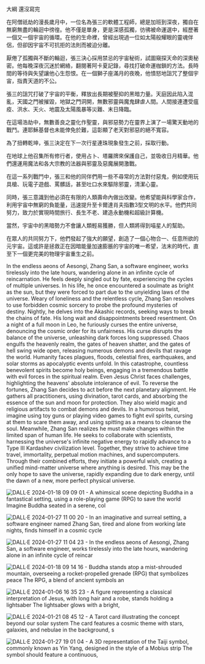 大綱 還沒寫完

在阿僧祇劫的漫長歲月中，一位名為張三的軟體工程師，總是加班到深夜，獨自在無窮無盡的輪迴中徬徨。他不僅是單身，更是深感孤獨，彷彿被命運選中，經歷著一個又一個宇宙的循環。在他的生命裡，曾經出現過一位如太陽般耀眼的靈魂伴侶，但卻因宇宙不可抗拒的法則而被迫分離。

厭倦了孤獨與不斷的輪迴，張三決心採用禁忌的宇宙秘術，試圖窺探天命的深奧秘密。他每晚深夜沉迷於網絡，翻閱著阿卡夏記錄，尋找打破命運枷鎖的方法。長時間的等待與失望讓他心生怨恨。在一個獅子座滿月的夜晚，他憤怒地詛咒了整個宇宙，指責天道的不公。

張三的詛咒打破了宇宙的平衡，釋放出長期被壓抑的黑暗力量。天庭因此陷入混亂，天國之門被摧毀，地獄之門洞開，無數邪靈與魔鬼肆虐人間。人間接連遭受瘟疫、洪水、天火、地震及太陽風暴等災難、末日降臨。

在這場浩劫中，無數善良之靈化作聖靈，與邪惡勢力在靈界上演了一場驚天動地的戰鬥。連耶穌基督也未能倖免於難，這彰顯了老天對邪惡的絕不寬容。

為了扭轉乾坤，張三決定在下一次行星連珠現象發生之前，採取行動。

在地球上他召集所有修行者，使用占卜、塔羅牌來保護自己，並吸收日月精華。他們還運用魔法和各大宗教的法器與邪靈及惡魔展開激戰。

在這一系列戰鬥中，張三和他的同伴們用一些不尋常的方法對付惡鬼，例如使用玩具槍、玩電子遊戲、罵髒話，甚至吐口水來驅除邪靈，清潔心靈。

同時，張三意識到他必須在有限的人類壽命內做出改變。他希望能與科學家合作，利用宇宙中無窮的負能量，迅速提升至卡爾達肖夫指數3型文明的水平。他們共同努力，致力於實現時間旅行、長生不老、建造永動機和超級計算機。

當然，宇宙中的黑暗勢力不會讓人類輕易獲勝，但人類將得到喵星人的幫助。

在眾人的共同努力下，他們發起了強大的願望，創造了一個心物合一、任意所欲的元宇宙。這或許是拯救正在因暗能量加速膨脹的宇宙的唯一希望，法末的時代，直至下一個更完美的物理宇宙重生之前。

In the endless aeons of Aesongi, Zhang San, a software engineer, works tirelessly into the late hours, wandering alone in an infinite cycle of reincarnation. He feels deeply singled out by fate, experiencing the cycles of multiple universes. In his life, he once encountered a soulmate as bright as the sun, but they were forced to part due to the unyielding laws of the universe. Weary of loneliness and the relentless cycle, Zhang San resolves to use forbidden cosmic sorcery to probe the profound mysteries of destiny. Nightly, he delves into the Akashic records, seeking ways to break the chains of fate. His long wait and disappointments breed resentment. On a night of a full moon in Leo, he furiously curses the entire universe, denouncing the cosmic order for its unfairness. His curse disrupts the balance of the universe, unleashing dark forces long suppressed. Chaos engulfs the heavenly realm, the gates of heaven shatter, and the gates of hell swing wide open, releasing numerous demons and devils that ravage the world. Humanity faces plagues, floods, celestial fires, earthquakes, and solar storms as apocalyptic events unfold. In this catastrophe, countless benevolent spirits become holy beings, engaging in a tremendous battle with evil forces in the spiritual realm. Even Jesus Christ faces challenges, highlighting the heavens' absolute intolerance of evil. To reverse the fortunes, Zhang San decides to act before the next planetary alignment. He gathers all practitioners, using divination, tarot cards, and absorbing the essence of the sun and moon for protection. They also wield magic and religious artifacts to combat demons and devils. In a humorous twist, imagine using toy guns or playing video games to fight evil spirits, cursing at them to scare them away, and using spitting as a means to cleanse the soul. Meanwhile, Zhang San realizes he must make changes within the limited span of human life. He seeks to collaborate with scientists, harnessing the universe's infinite negative energy to rapidly advance to a Type III Kardashev civilization level. Together, they strive to achieve time travel, immortality, perpetual motion machines, and supercomputers. Through their combined efforts, they initiate a powerful wish, creating a unified mind-matter universe where anything is desired. This may be the only hope to save the universe, rapidly expanding due to dark energy, until the dawn of a new, more perfect physical universe.

![DALL·E 2024-01-18 09 09 01 - A whimsical scene depicting Buddha in a fantastical setting, using a role-playing game (RPG) to save the world  Imagine Buddha seated in a serene, col](https://github.com/ewdlop/OneBook/assets/25368970/f76b3907-d436-4f59-9391-24ac75c7c8e0)

![DALL·E 2024-01-27 11 00 20 - In an imaginative and surreal setting, a software engineer named Zhang San, tired and alone from working late nights, finds himself in a cosmic cycle ](https://github.com/ewdlop/OneBook/assets/25368970/6347361c-3bce-4b1f-a056-bf75beb9720d)

![DALL·E 2024-01-27 11 04 23 - In the endless aeons of Aesongi, Zhang San, a software engineer, works tirelessly into the late hours, wandering alone in an infinite cycle of reincar](https://github.com/ewdlop/OneBook/assets/25368970/5ba48bd5-a4e1-4dac-8818-f8997781b90f)

![DALL·E 2024-01-18 09 14 16 - Buddha stands atop a mist-shrouded mountain, overseeing a rocket-propelled grenade (RPG) that symbolizes peace  The RPG, a blend of ancient symbols an](https://github.com/ewdlop/OneBook/assets/25368970/36ef7b88-63ba-41c8-94fc-2aa1cd2ae88f)

![DALL·E 2024-01-06 16 35 23 - A figure representing a classical interpretation of Jesus, with long hair and a robe, stands holding a lightsaber  The lightsaber glows with a bright,](https://github.com/ewdlop/OneBook/assets/25368970/cdfeac38-034f-442f-82d6-16c33ab5e188)

![DALL·E 2024-01-21 08 45 12 - A Tarot card illustrating the concept beyond our solar system  The card features a cosmic theme with stars, galaxies, and nebulae in the background, s](https://github.com/ewdlop/OneBook/assets/25368970/47ccd91f-d651-47cd-aded-6638ed50a939)

![DALL·E 2024-01-27 19 01 04 - A 3D representation of the Taiji symbol, commonly known as Yin Yang, designed in the style of a Mobius strip  The symbol should feature a continuous, ](https://github.com/ewdlop/OneBook/assets/25368970/bf15ddd8-ea8a-4123-a40a-e0d1fa9bc60c)
